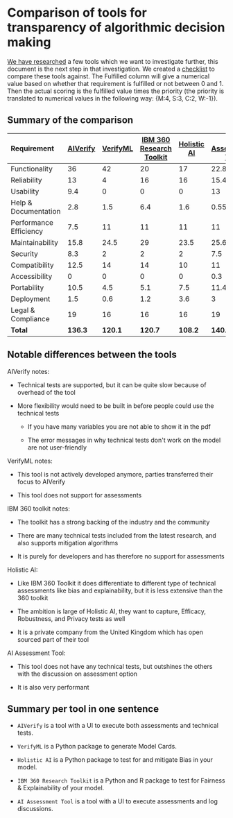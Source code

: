 # Comparison of tools for transparency of algorithmic decision making

[We have researched](tools.md) a few tools which we want to investigate
further, this document is the next step in that investigation.
We created a [checklist](requirements.md) to compare these tools against.
The Fulfilled column will give a numerical value based on whether that
requirement is fulfilled or not between 0 and 1. Then the actual scoring
is the fulfilled value times the priority (the priority is translated
to numerical values in the following way: {M:4, S:3, C:2, W:-1}).

## Summary of the comparison

| Requirement            | [AIVerify](../checklists/aiverify_checklist.md) | [VerifyML](../checklists/verifyml_checklist.md) | [IBM 360 Research Toolkit](../checklists/ibm_360_research_toolkit_checklist.md) | [Holistic AI](../checklists/holisticai_checklist.md) | [AI Assessment Tool](../checklists/ai_assesment_tool_checklist.md) |
|:-----------------------|:------------------------------------------------|-------------------------------------------------|---------------------------------------------------------------------------------|------------------------------------------------------|-------------------------------------------------------|
| Functionality          | 36                                              | 42                                              | 20                                                                              | 17                                                   | 22.85                                                 |
| Reliability            | 13                                              | 4                                               | 16                                                                              | 16                                                   | 15.4                                                  |
| Usability              | 9.4                                             | 0                                               | 0                                                                               | 0                                                    | 13                                                    |
| Help & Documentation   | 2.8                                             | 1.5                                             | 6.4                                                                             | 1.6                                                  | 0.55                                                  |
| Performance Efficiency | 7.5                                             | 11                                              | 11                                                                              | 11                                                   | 11                                                    |
| Maintainability        | 15.8                                            | 24.5                                            | 29                                                                              | 23.5                                                 | 25.6                                                  |
| Security               | 8.3                                             | 2                                               | 2                                                                               | 2                                                    | 7.5                                                   |
| Compatibility          | 12.5                                            | 14                                              | 14                                                                              | 10                                                   | 11                                                    |
| Accessibility          | 0                                               | 0                                               | 0                                                                               | 0                                                    | 0.3                                                   |
| Portability            | 10.5                                            | 4.5                                             | 5.1                                                                             | 7.5                                                  | 11.4                                                  |
| Deployment             | 1.5                                             | 0.6                                             | 1.2                                                                             | 3.6                                                  | 3                                                     |
| Legal & Compliance     | 19                                              | 16                                              | 16                                                                              | 16                                                   | 19                                                    |
| **Total**              | **136.3**                                       | **120.1**                                       | **120.7**                                                                       | **108.2**                                            | **140.6**                                             |

## Notable differences between the tools

AIVerify notes:

- Technical tests are supported, but it can be quite slow because of overhead of the tool

- More flexibility would need to be built in before people could use the technical tests

    - If you have many variables you are not able to show it in the pdf

    - The error messages in why technical tests don't work on the model are not user-friendly

VerifyML notes:

- This tool is not actively developed anymore, parties transferred their focus to AIVerify

- This tool does not support for assessments

IBM 360 toolkit notes:

- The toolkit has a strong backing of the industry and the community

- There are many technical tests included from the latest research, and also supports mitigation algorithms

- It is purely for developers and has therefore no support for assessments

Holistic AI:

- Like IBM 360 Toolkit it does differentiate to different type of technical assessments like bias and explainability,
but it is less extensive than the 360 toolkit

- The ambition is large of Holistic AI, they want to capture, Efficacy, Robustness, and Privacy tests as well

- It is a private company from the United Kingdom which has open sourced part of their tool

AI Assessment Tool:

- This tool does not have any technical tests, but outshines the others with the discussion on assessment option

- It is also very performant

## Summary per tool in one sentence

- `AIVerify` is a tool with a UI to execute both assessments and technical tests.

- `VerifyML` is a Python package to generate Model Cards.

- `Holistic AI` is a Python package to test for and mitigate Bias in your model.

- `IBM 360 Research Toolkit` is a Python and R package to test for Fairness & Explainability of your model.

- `AI Assessment Tool` is a tool with a UI to execute assessments and log discussions.

